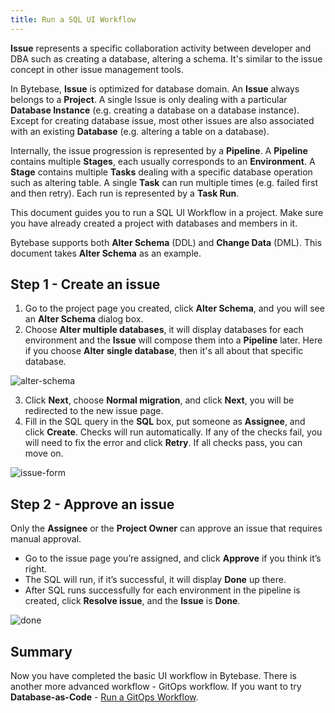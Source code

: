 ```yaml
---
title: Run a SQL UI Workflow
---
```


**Issue** represents a specific collaboration activity between developer and DBA such as creating a database, altering a schema. It's similar to the issue concept in other issue management tools.

In Bytebase, **Issue** is optimized for database domain. An **Issue** always belongs to a **Project**. A single Issue is only dealing with a particular **Database Instance** (e.g. creating a database on a database instance). Except for creating database issue, most other issues are also associated with an existing **Database** (e.g. altering a table on a database).

Internally, the issue progression is represented by a **Pipeline**. A **Pipeline** contains multiple **Stages**, each usually corresponds to an **Environment**. A **Stage** contains multiple **Tasks** dealing with a specific database operation such as altering table. A single **Task** can run multiple times (e.g. failed first and then retry). Each run is represented by a **Task Run**.

This document guides you to run a SQL UI Workflow in a project. Make sure you have already created a project with databases and members in it.

Bytebase supports both **Alter Schema** (DDL) and **Change Data** (DML). This document takes **Alter Schema** as an example.

## Step 1 - Create an issue

1. Go to the project page you created, click **Alter Schema**, and you will see an **Alter Schema** dialog box.
2. Choose **Alter multiple databases**, it will display databases for each environment and the **Issue** will compose them into a **Pipeline** later. Here if you choose **Alter single database**, then it's all about that specific database.

![alter-schema](/content/docs/get-started/work-with-a-project/run-a-ui-workflow/alter-schema.webp)

3. Click **Next**, choose **Normal migration**, and click **Next**, you will be redirected to the new issue page.
4. Fill in the SQL query in the **SQL** box, put someone as **Assignee**, and click **Create**. Checks will run automatically. If any of the checks fail, you will need to fix the error and click **Retry**. If all checks pass, you can move on.

![issue-form](/content/docs/get-started/work-with-a-project/run-a-ui-workflow/issue-form.webp)

## Step 2 - Approve an issue

Only the **Assignee** or the **Project Owner** can approve an issue that requires manual approval.

- Go to the issue page you’re assigned, and click **Approve** if you think it’s right.
- The SQL will run, if it’s successful, it will display **Done** up there.
- After SQL runs successfully for each environment in the pipeline is created, click **Resolve issue**, and the **Issue** is **Done**.

![done](/content/docs/get-started/work-with-a-project/run-a-ui-workflow/done.webp)

## Summary

Now you have completed the basic UI workflow in Bytebase. There is another more advanced workflow - GitOps workflow. If you want to try **Database-as-Code** - [Run a GitOps Workflow](/docs/vcs-integration/overview).
